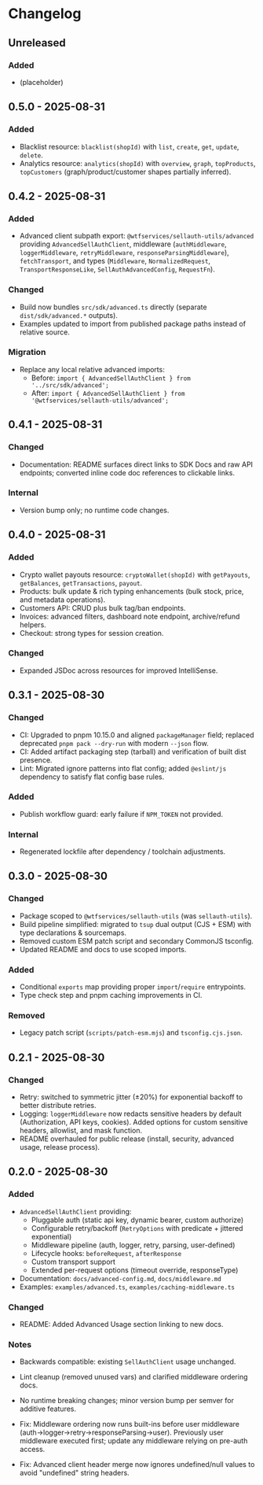 # Changelog

## Unreleased

### Added

- (placeholder)

## 0.5.0 - 2025-08-31

### Added

- Blacklist resource: `blacklist(shopId)` with `list`, `create`, `get`, `update`, `delete`.
- Analytics resource: `analytics(shopId)` with `overview`, `graph`, `topProducts`, `topCustomers` (graph/product/customer shapes partially inferred).

## 0.4.2 - 2025-08-31

### Added

- Advanced client subpath export: `@wtfservices/sellauth-utils/advanced` providing `AdvancedSellAuthClient`, middleware (`authMiddleware`, `loggerMiddleware`, `retryMiddleware`, `responseParsingMiddleware`), `fetchTransport`, and types (`Middleware`, `NormalizedRequest`, `TransportResponseLike`, `SellAuthAdvancedConfig`, `RequestFn`).

### Changed

- Build now bundles `src/sdk/advanced.ts` directly (separate `dist/sdk/advanced.*` outputs).
- Examples updated to import from published package paths instead of relative source.

### Migration

- Replace any local relative advanced imports:
  - Before: `import { AdvancedSellAuthClient } from '../src/sdk/advanced';`
  - After: `import { AdvancedSellAuthClient } from '@wtfservices/sellauth-utils/advanced';`

## 0.4.1 - 2025-08-31

### Changed

- Documentation: README surfaces direct links to SDK Docs and raw API endpoints; converted inline code doc references to clickable links.

### Internal

- Version bump only; no runtime code changes.

## 0.4.0 - 2025-08-31

### Added

- Crypto wallet payouts resource: `cryptoWallet(shopId)` with `getPayouts`, `getBalances`, `getTransactions`, `payout`.
- Products: bulk update & rich typing enhancements (bulk stock, price, and metadata operations).
- Customers API: CRUD plus bulk tag/ban endpoints.
- Invoices: advanced filters, dashboard note endpoint, archive/refund helpers.
- Checkout: strong types for session creation.

### Changed

- Expanded JSDoc across resources for improved IntelliSense.

## 0.3.1 - 2025-08-30

### Changed

- CI: Upgraded to pnpm 10.15.0 and aligned `packageManager` field; replaced deprecated `pnpm pack --dry-run` with modern `--json` flow.
- CI: Added artifact packaging step (tarball) and verification of built dist presence.
- Lint: Migrated ignore patterns into flat config; added `@eslint/js` dependency to satisfy flat config base rules.

### Added

- Publish workflow guard: early failure if `NPM_TOKEN` not provided.

### Internal

- Regenerated lockfile after dependency / toolchain adjustments.

## 0.3.0 - 2025-08-30

### Changed

- Package scoped to `@wtfservices/sellauth-utils` (was `sellauth-utils`).
- Build pipeline simplified: migrated to `tsup` dual output (CJS + ESM) with type declarations & sourcemaps.
- Removed custom ESM patch script and secondary CommonJS tsconfig.
- Updated README and docs to use scoped imports.

### Added

- Conditional `exports` map providing proper `import`/`require` entrypoints.
- Type check step and pnpm caching improvements in CI.

### Removed

- Legacy patch script (`scripts/patch-esm.mjs`) and `tsconfig.cjs.json`.

## 0.2.1 - 2025-08-30

### Changed

- Retry: switched to symmetric jitter (±20%) for exponential backoff to better distribute retries.
- Logging: `loggerMiddleware` now redacts sensitive headers by default (Authorization, API keys, cookies). Added options for custom sensitive headers, allowlist, and mask function.
- README overhauled for public release (install, security, advanced usage, release process).

## 0.2.0 - 2025-08-30

### Added

- `AdvancedSellAuthClient` providing:
  - Pluggable auth (static api key, dynamic bearer, custom authorize)
  - Configurable retry/backoff (`RetryOptions` with predicate + jittered exponential)
  - Middleware pipeline (auth, logger, retry, parsing, user-defined)
  - Lifecycle hooks: `beforeRequest`, `afterResponse`
  - Custom transport support
  - Extended per-request options (timeout override, responseType)
- Documentation: `docs/advanced-config.md`, `docs/middleware.md`
- Examples: `examples/advanced.ts`, `examples/caching-middleware.ts`

### Changed

- README: Added Advanced Usage section linking to new docs.

### Notes

- Backwards compatible: existing `SellAuthClient` usage unchanged.
- Lint cleanup (removed unused vars) and clarified middleware ordering docs.

- No runtime breaking changes; minor version bump per semver for additive features.

- Fix: Middleware ordering now runs built-ins before user middleware (auth→logger→retry→responseParsing→user). Previously user middleware executed first; update any middleware relying on pre-auth access.
- Fix: Advanced client header merge now ignores undefined/null values to avoid "undefined" string headers.

